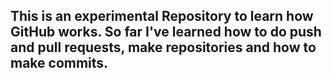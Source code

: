 ## This is an experimental Repository to learn how GitHub works. So far I've learned how to do push and pull requests, make repositories and how to make commits.

